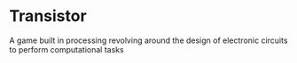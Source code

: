# Transistor
A game built in processing revolving around the design of electronic circuits to perform computational tasks
